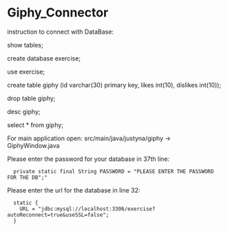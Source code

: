 # Giphy_Connector

instruction to connect with DataBase:


show tables; 

create database exercise;

use exercise;

create table giphy (id varchar(30) primary key, likes int(10), dislikes int(10));

drop table giphy;

desc giphy;

select * from giphy;



For main application open:
 	src/main/java/justyna/giphy -> GiphyWindow.java
  
  
  Please enter the password for your database in 37th line: 
  
      private static final String PASSWORD = "PLEASE ENTER THE PASSWORD FOR THE DB";"
  
  Please enter the url for the database in line 32: 
  
      static {
        URL = "jdbc:mysql://localhost:3306/exercise?autoReconnect=true&useSSL=false";
      }
